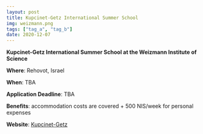 ```yaml
---
layout: post
title: Kupcinet-Getz International Summer School 
img: weizmann.png
tags: ["tag_a", "tag_b"]
date: 2020-12-07
---
```


**Kupcinet-Getz International Summer School at the Weizmann Institute of Science**

**Where**: Rehovot, Israel  

**When**: TBA

**Application Deadline**: TBA

**Benefits**: accommodation costs are covered + 500 NIS/week for personal expenses

**Website**: [Kupcinet-Getz](https://www.weizmann.ac.il/feinberg/admissions/kupcinet-getz-international-summer-school/about-program-0)


